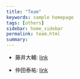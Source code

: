 ```yaml
---
title: "Team"
keywords: sample homepage
tags: [others]
sidebar: home_sidebar
permalink: team.html
summary:
---
```


- 藤井大輔: [link](https://sites.google.com/site/fujii0622/home)

- 仲田泰祐: [link](https://sites.google.com/site/taisukenakata/)

